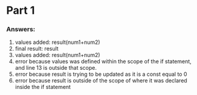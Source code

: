 # Part 1


### Answers:
1. values added: result(num1+num2)
2. final result: result
3. values added: result(num1+num2)
4. error because values was defined within the scope of the if statement, and line 13 is outside that scope. 
5. error because result is trying to be updated as it is a const equal to 0
6. error because result is outside of the scope of where it was declared inside the if statement

